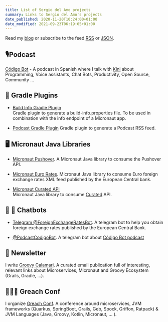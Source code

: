 ```yaml
---
title: List of Sergio del Amo projects
summary: Links to Sergio del Amo's projects
date_published: 2020-11-20T10:24:00+01:00
date_modified: 2021-09-23T06:19:05+01:00
---
```


Read my [blog]([%url]/blog/index.html) or subscribe to the feed [RSS]([%url]/rss.xml) or [JSON]([%url]/feed.json).

## 🎙Podcast

[Código Bot](https://codigobot.com/index.html) - A podcast in Spanish where I talk with [Kini](https://kinisoftware.com) about Programming, Voice assistants, Chat Bots, Productivity, Open Source, Community ...

## 🐘 Gradle Plugins

- [Build Info Gradle Plugin](https://sdelamo.github.io/build-info-gradle-plugin/index.html)  
Gradle plugin to generate a build-info.properties file. To be used in combination with the info endpoint of  a Micronaut app. 

- [Podcast Gradle Plugin](https://github.com/sdelamo/podcast-gradle-plugin) 
Gradle plugin to generate a Podcast RSS feed.

## 🖥 Micronaut Java Libraries

- [Micronaut Pushover](https://github.com/sdelamo/pushover). A Micronaut Java library to consume the Pushover API.

- [Micronaut Euro Rates](https://github.com/sdelamo/eurorates/). Micronaut Java library to consume Euro foreign exchange rates XML feed published by the European Central bank.

- [Micronaut Curated API](https://sdelamo.github.io/curatedapi/index.html)  
Micronaut Java library to consume [Curated](https://curated.co) API. 

## 🤖 💬 Chatbots

- [Telegram @ForeignExchangeRatesBot](https://exchangeratesbot.com). A telegram bot to help you obtain foreign exchange rates published by the European Central Bank.

- [@PodcastCodigoBot](https://t.me/PodcastCodigoBot). A telegram bot about [Código Bot podcast](https://codigobot.com/004.html)

## 📨 Newsletter

I write [Groovy Calamari](https://groovycalamari.com). A curated email publication full of interesting, relevant links about Microservices, Micronaut and Groovy Ecosystem (Grails, Gradle, ...).

## 👨🏼‍🏫 Greach Conf

I organize [Greach Conf](https://greachconf). A conference around microservices, JVM frameworks (Quarkus, SpringBoot, Grails, Geb, Spock, Griffon, Ratpack) & JVM Languages (Java, Groovy, Kotlin, Micronaut,  ... ).
